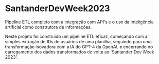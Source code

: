 # SantanderDevWeek2023
Pipeline ETL completo com a integração com API's e o uso da inteligência artificial como construtora de informações.

Neste projeto foi construido um pipeline ETL eficaz, começando com a simples extração de IDs de usuários de uma planilha, seguindo para uma transformação inovadora com a IA do GPT-4 da OpenAI, e encerrando no carregamento dos dados transformados de volta ao 'Santander Dev Week 2023'.
